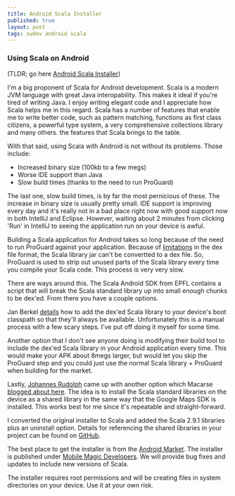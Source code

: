 ```yaml
---
title: Android Scala Installer
published: true
layout: post
tags: swdev android scala
---
```


### Using Scala on Android

(TLDR; go here [Android Scala Installer](https://github.com/scala-android-libs/scala-android-libs))

I'm a big proponent of Scala for Android development. Scala is a modern JVM language with
great Java interopability. This makes it ideal if you're tired of writing Java. I enjoy writing
elegant code and I appreciate how Scala helps me in this regard.  Scala has a number of features
that enable me to write better code, such as pattern matching, functions as first class citizens,
a powerful type system, a very comprehensive collections library and many others. the features
that Scala brings to the table.

With that said, using Scala with Android is not without its problems. Those include:

* Increased binary size (100kb to a few megs)
* Worse IDE support than Java
* Slow build times (thanks to the need to run ProGuard)

The last one, slow build times, is by far the most pernicious of these. The increase in binary
size is usually pretty small. IDE support is improving every day and it's really not in a bad
place right now with good support now in both IntelliJ and Eclipse. However, waiting about 2
minutes from clicking 'Run' in IntelliJ to seeing the application run on your device is awful.

Building a Scala application for Android takes so long because of the need to run ProGuard against
your application. Because of [limitations](http://code.google.com/p/android/issues/detail?id=7147)
in the dex file format, the Scala library jar can't be convertted to a dex file. So, ProGuard is
used to strip out unused parts of the Scala library every time you compile your Scala code. This
process is very very slow.

There are ways around this. The Scala Android SDK from EPFL contains a script that will break the
Scala standard library up into small enough chunks to be dex'ed. From there you have a couple options.

Jan Berkel [details](http://zegoggl.es/2011/07/how-to-preinstall-scala-on-your-android-phone.html)
how to add the dex'ed Scala library to your device's boot classpath so that they'll always be available.
Unfortunately this is a manual process with a few scary steps. I've put off doing it myself for some time.

Another option that I don't see anyone doing is modifying their build tool to include the dex'ed Scala library
in your Android application every time. This would make your APK about 8megs larger, but would let you skip
the ProGuard step and you could just use the normal Scala library + ProGuard when building for the market.

Lastly, [Johannes Rudolph](https://github.com/jrudolph/scala-android-libs) came up with another option
which Macarse [blogged about here](http://android-argentina.blogspot.com/2011/11/roboinstaller-install-roboguice.html).
The idea is to install the Scala standard libraries on the device as a shared library in the same way
that the Google Maps SDK is installed.  This works best for me since it's repeatable and straight-forward.

I converted the original installer to Scala and added the Scala 2.9.1 libraries plus an uninstall option.
Details for referencing the shared libraries in your project can be found on
[GitHub](https://github.com/jbrechtel/Android-Scala-Installer).

The best place to get the installer is from the [Android Market](https://market.android.com/details?id=com.mobilemagic.scalainstaller).
The installer is published under [Mobile Magic Developers](http://www.mobilemagicdevelopers.com). We will provide
bug fixes and updates to include new versions of Scala.

The installer requires root permissions and will be creating files in system directories on your device. Use it at your own
risk.
